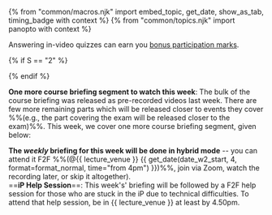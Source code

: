 {% from "common/macros.njk" import embed_topic, get_date, show_as_tab, timing_badge with context %}
{% from "common/topics.njk" import  panopto with context %}

<include src="../../admin/common-notices-fragment.md#tutorial-start" />

<box type="info" header="**In-video quizzes can earn you bonus participation marks!**" dismissible >

<include src="../../admin/participation.md#in-video-quiz-info" />

Answering in-video quizzes can earn you [bonus participation marks](../../admin/participation.md).
</box>

{% if S == "2" %}
<!--
<box type="important" dismissible>

**Heads up: PE rescheduled!**{.text-danger}

Due to the Good Friday holiday, the [team project practical exam](../../admin/tp-pe.html) that we usually do on the last lecture day ({{ get_date(date_w13_start, 4, format=format_normal, time="1400-1600") }}) has been ==rescheduled on the following day (**{{ get_date(date_w13_start, 5, format=format_normal, time="1400-1600") }}**)==. Please keep your calendar clear on that slot.
</box>
-->
{% endif %}

<panel type="info" header="##### ==[MUST-WATCH]== One More Course Briefing Segment (9 minutes)" expanded >

**One more course briefing segment to watch this week**: The bulk of the course briefing was released as pre-recorded videos last week. There are few more remaining parts which will be released closer to events they cover %%(e.g., the part covering the exam will be released closer to the exam)%%. This week, we cover one more course briefing segment, given below:

<include src="../../admin/courseBriefings.md#course-briefing-w3" />

**The _weekly_ briefing for this week will be done in hybrid mode** -- you can attend it F2F %%(@{{ lecture_venue }} {{ get_date(date_w2_start, 4, format=format_normal, time="from 4pm") }})%%, join via Zoom, watch the recording later, or skip it altogether).<br>
==**iP Help Session**==: This week's' briefing will be followed by a F2F help session for those who are stuck in the iP due to technical difficulties. To attend that help session, be in {{ lecture_venue }} at least by 4.50pm.
</panel>
<p/>